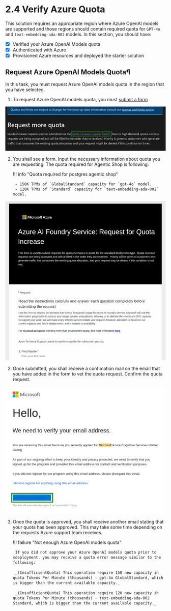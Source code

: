 # 2.4 Verify Azure Quota

This solution requires an appropriate region where Azure OpenAI models are supported and those regions should contain required quota for `GPT-4o` and `text-embedding-ada-002` models. In this section, you should have:

- [X] Verified your Azure OpenAI Models quota
- [X] Authenticated with Azure
- [X] Provisioned Azure resources and deployed the starter solution

## Request Azure OpenAI Models Quota¶

In this task, you must request Azure OpenAI models quota in the region that you have selected.

1. To request Azure OpenAI models quota, you must [submit a form](https://learn.microsoft.com/en-us/azure/ai-services/openai/how-to/quota?tabs=rest#request-more-quota)

![quota-request](../img/request-quota.png)

2. You shall see a form. Input the necessary information about quota you are requesting. The quota required for Agentic Shop is following:

    !!! info "Quota required for postgres agentic shop" 

        - 150K TPMs of `GlobalStandard` capacity for `gpt-4o` model.
        - 120K TPMs of `Standard` capacity for `text-embedding-ada-002` model.

![quota-form](../img/quota-form.png)

2. Once submitted, you shall receive a confimation mail on the email that you have added in the form to vet the quota request. Confirm the quota request.

![vet-mail](../img/vet-mail.png)

3. Once the quota is approved, you shall receive another email stating that your quota has been approved. This may take some time depending on the requests Azure support team receives. 

    !!! failure "Not enough Azure OpenAI models quota"

        If you did not approve your Azure OpenAI models quota prior to sdeployment, you may receive a quota error message similar to the following:

        _(InsufficientQuota) This operation require 150 new capacity in quota Tokens Per Minute (thousands) - gpt-4o GlobalStandard, which is bigger than the current available capacity._
        
	    _(InsufficientQuota) This operation require 120 new capacity in quota Tokens Per Minute (thousands) - text-embedding-ada-002 Standard, which is bigger than the current available capacity._